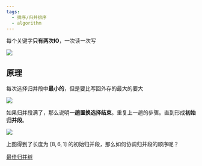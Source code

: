 ```yaml
---
tags:
  - 排序/归并排序
  - algorithm
---
```

每个关键字**只有两次IO**，一次读一次写


![](https://pic-1257412153.cos.ap-nanjing.myqcloud.com/images/2023%2F12%2F07%2Fselection-sort-6af26f.gif)

## 原理

每次选择归并段中**最小的**，但是要比写回外存的最大的要大

![](https://pic-1257412153.cos.ap-nanjing.myqcloud.com/images/2023%2F12%2F07%2F20231207111541-488daa.png)


如果归并段满了，那么说明**一趟置换选择结束**。重复上一趟的步骤。直到形成**初始归并段**。


![](https://pic-1257412153.cos.ap-nanjing.myqcloud.com/images/2023%2F12%2F07%2F20231207111947-3a9f5d.png)


上图得到了长度为 $[8, 6, 1]$ 的初始归并段，那么如何协调归并段的顺序呢？

[最佳归并树](最佳归并树.md)